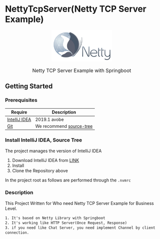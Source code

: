 # **NettyTcpServer(Netty TCP Server Example)**  
<div align="center">
<img width="200" src="./src/img/netty.png"/>
</div>
<div align="center">
  <p style="font-size: 1rem"> Netty TCP Server Example with Springboot </p>
</div>

## Getting Started
### Prerequisites
| Require                              | Description                                                               |
| ------------------------------------ | ------------------------------------------------------------------------- |
| [IntelliJ IDEA](https://www.jetbrains.com/idea/)          | 2019.1 avobe |
| [Git](https://git-scm.com/)                | We recommend [source-tree](https://www.sourcetreeapp.com/)          |

### Install IntelliJ IDEA, Source Tree

The project manages the version of IntelliJ IDEA

1. Download IntelliJ IDEA from [LINK](https://www.jetbrains.com/idea/) 
2. Install
3. Clone the Repository above

In the project root as follows are performed through the `.nvmrc`

### Description
This Project Written for Who need Netty TCP Server Example for Business Level.
```
1. It's based on Netty Library with Springboot
2. It's working like HTTP Server(Once Request, Response)
3. if you need like Chat Server, you need implement Channel by client connection.
```
